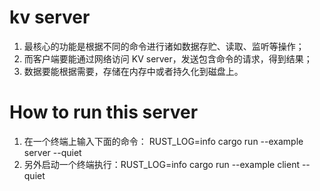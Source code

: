 # kv server

1. 最核心的功能是根据不同的命令进行诸如数据存贮、读取、监听等操作；
2. 而客户端要能通过网络访问 KV server，发送包含命令的请求，得到结果；
3. 数据要能根据需要，存储在内存中或者持久化到磁盘上。

# How to run this server

1. 在一个终端上输入下面的命令： RUST_LOG=info cargo run --example server --quiet
2. 另外启动一个终端执行：RUST_LOG=info cargo run --example client --quiet
